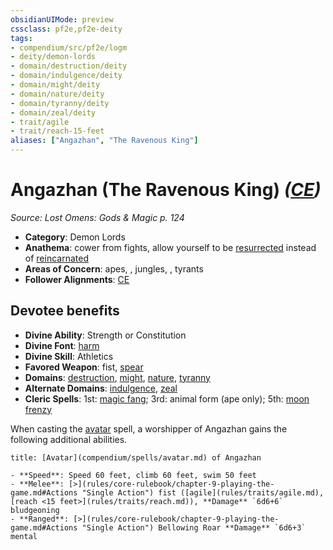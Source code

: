 ```yaml
---
obsidianUIMode: preview
cssclass: pf2e,pf2e-deity
tags:
- compendium/src/pf2e/logm
- deity/demon-lords
- domain/destruction/deity
- domain/indulgence/deity
- domain/might/deity
- domain/nature/deity
- domain/tyranny/deity
- domain/zeal/deity
- trait/agile
- trait/reach-15-feet
aliases: ["Angazhan", "The Ravenous King"]
---
```

# Angazhan (The Ravenous King) *([CE](rules/traits/chaotic-evil-b1.md))*  
*Source: Lost Omens: Gods & Magic p. 124*  

- **Category**: Demon Lords
- **Anathema**: cower from fights, allow yourself to be [resurrected](compendium/spells/rituals/resurrect.md) instead of [reincarnated](compendium/spells/rituals/reincarnate-apg.md)
- **Areas of Concern**: apes, , jungles, , tyrants
- **Follower Alignments**: [CE](rules/traits/chaotic-evil-b1.md)

## Devotee benefits

- **Divine Ability**: Strength or Constitution
- **Divine Font**: [harm](compendium/spells/harm.md)
- **Divine Skill**: Athletics
- **Favored Weapon**: fist, [spear](compendium/equipment/items/spear.md)
- **Domains**: [destruction](compendium/setting/domains.md#Destruction), [might](compendium/setting/domains.md#Might), [nature](compendium/setting/domains.md#Nature), [tyranny](compendium/setting/domains.md#Tyranny)
- **Alternate Domains**: [indulgence](compendium/setting/domains.md#Indulgence), [zeal](compendium/setting/domains.md#Zeal)
- **Cleric Spells**: 1st: [magic fang](compendium/spells/magic-fang.md); 3rd: animal form (ape only); 5th: [moon frenzy](compendium/spells/moon-frenzy.md)

When casting the [avatar](compendium/spells/avatar.md) spell, a worshipper of Angazhan gains the following additional abilities.

```ad-embed-avatar
title: [Avatar](compendium/spells/avatar.md) of Angazhan

- **Speed**: Speed 60 feet, climb 60 feet, swim 50 feet
- **Melee**: [>](rules/core-rulebook/chapter-9-playing-the-game.md#Actions "Single Action") fist ([agile](rules/traits/agile.md), [reach <15 feet>](rules/traits/reach.md)), **Damage** `6d6+6` bludgeoning
- **Ranged**: [>](rules/core-rulebook/chapter-9-playing-the-game.md#Actions "Single Action") Bellowing Roar **Damage** `6d6+3` mental
```